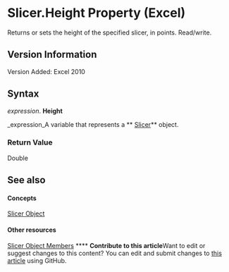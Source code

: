 
# Slicer.Height Property (Excel)

Returns or sets the height of the specified slicer, in points. Read/write.


## Version Information

Version Added: Excel 2010 


## Syntax

 _expression_. **Height**

 _expression_A variable that represents a  ** [Slicer](577be0f6-4eda-0093-8899-097f3c900383.md)** object.


### Return Value

Double


## See also


#### Concepts


 [Slicer Object](577be0f6-4eda-0093-8899-097f3c900383.md)
#### Other resources


 [Slicer Object Members](09f1983a-5f7a-1707-c979-c5c27143ad73.md)
****   **Contribute to this article**Want to edit or suggest changes to this content? You can edit and submit changes to  [this article](https://github.com/jhershey00/VBA_Excel_Test/OpenXMLCon/articles/00eb1b27-7a0c-4edb-dc66-dc80d62ea60c.md) using GitHub.

